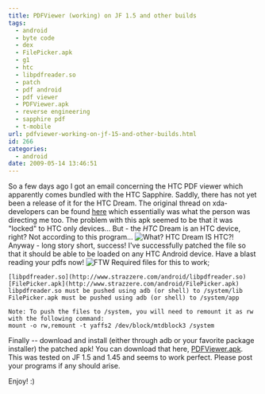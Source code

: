 ```yaml
---
title: PDFViewer (working) on JF 1.5 and other builds
tags:
  - android
  - byte code
  - dex
  - FilePicker.apk
  - g1
  - htc
  - libpdfreader.so
  - patch
  - pdf android
  - pdf viewer
  - PDFViewer.apk
  - reverse engineering
  - sapphire pdf
  - t-mobile
url: pdfviewer-working-on-jf-15-and-other-builds.html
id: 266
categories:
  - android
date: 2009-05-14 13:46:51
---
```


So a few days ago I got an email concerning the HTC PDF viewer which apparently comes bundled with the HTC Sapphire. Saddly, there has not yet been a release of it for the HTC Dream. The original thread on xda-developers can be found [here](http://forum.xda-developers.com/showthread.php?t=506595) which essentially was what the person was directing me too. The problem with this apk seemed to be that it was "locked" to HTC only devices... But - the _HTC_ Dream is an HTC device, right? Not according to this program...
![What? HTC Dream IS HTC?!](http://173.230.150.16/blog/wp-content/uploads/2009/05/protected-200x300.png "What? HTC Dream IS HTC?!")
Anyway - long story short, success! I've successfully patched the file so that it should be able to be loaded on any HTC Android device. Have a blast reading your pdfs now!
![FTW](http://173.230.150.16/blog/wp-content/uploads/2009/05/ftw-200x300.png)
Required files for this to work;
```
[libpdfreader.so](http://www.strazzere.com/android/libpdfreader.so)
[FilePicker.apk](http://www.strazzere.com/android/FilePicker.apk)
libpdfreader.so must be pushed using adb (or shell) to /system/lib
FilePicker.apk must be pushed using adb (or shell) to /system/app

Note: To push the files to /system, you will need to remount it as rw with the following command:
mount -o rw,remount -t yaffs2 /dev/block/mtdblock3 /system
```

Finally -- download and install (either through adb or your favorite package installer) the patched apk! You can download that here, [PDFViewer.apk](http://www.strazzere.com/android/PDFViewer.apk). This was tested on JF 1.5 and 1.45 and seems to work perfect. Please post your programs if any should arise.

Enjoy! :)